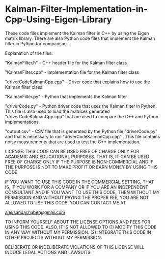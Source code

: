# Kalman-Filter-Implementation-in-Cpp-Using-Eigen-Library

These code files implement the Kalman filter in C++ by using the Eigen matrix library. There are also Python code files that implement the Kalman filter in Python for comparison.

Explanation of the files:

"KalmanFilter.h" - C++ header file for the Kalman filter class

"KalmanFilter.cpp" - Implementation file for the Kalman filter class

"driverCodeKalmanCpp.cpp" - Driver code that explains how to use the Kalman filter class

"KalmanFilter.py"  - Python that implements the Kalman filter

"driverCode.py"  - Python driver code that uses the Kalman filter in Python. This file is also used to load the matrices generated "driverCodeKalmanCpp.cpp" that are used to compare the C++ and Python implementations.

"output.csv" - CSV file that is generated by the Python file "driverCode.py" and that is necessary to run "driverCodeKalmanCpp.cpp" . This file contains noisy measurements that are used to test the C++ implementation. 


LICENSE: THIS CODE CAN BE USED FREE OF CHARGE ONLY FOR ACADEMIC AND EDUCATIONAL PURPOSES. THAT IS, IT CAN BE USED FREE OF CHARGE ONLY IF THE PURPOSE IS NON-COMMERCIAL AND IF THE PURPOSE IS NOT TO MAKE PROFIT OR EARN MONEY BY USING THIS CODE.

IF YOU WANT TO USE THIS CODE IN THE COMMERCIAL SETTING, THAT IS, IF YOU WORK FOR A COMPANY OR IF YOU ARE AN INDEPENDENT
CONSULTANT AND IF YOU WANT TO USE THIS CODE, THEN WITHOUT MY PERMISSION AND WITHOUT PAYING THE PROPER FEE, YOU ARE NOT ALLOWED TO USE THIS CODE. YOU CAN CONTACT ME AT

aleksandar.haber@gmail.com

TO INFORM YOURSELF ABOUT THE LICENSE OPTIONS AND FEES FOR USING THIS CODE.
ALSO, IT IS NOT ALLOWED TO 
(1) MODIFY THIS CODE IN ANY WAY WITHOUT MY PERMISSION.
(2) INTEGRATE THIS CODE IN OTHER PROJECTS WITHOUT MY PERMISSION.

 DELIBERATE OR INDELIBERATE VIOLATIONS OF THIS LICENSE WILL INDUCE LEGAL ACTIONS AND LAWSUITS. 
